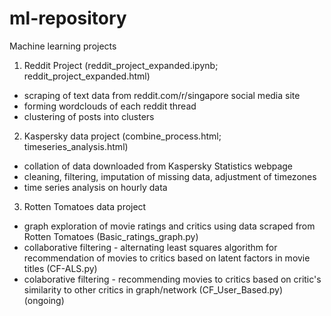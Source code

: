 # ml-repository
Machine learning projects

1. Reddit Project (reddit_project_expanded.ipynb; reddit_project_expanded.html)
- scraping of text data from reddit.com/r/singapore social media site
- forming wordclouds of each reddit thread
- clustering of posts into clusters 

2. Kaspersky data project (combine_process.html; timeseries_analysis.html)
- collation of data downloaded from Kaspersky Statistics webpage
- cleaning, filtering, imputation of missing data, adjustment of timezones
- time series analysis on hourly data

3. Rotten Tomatoes data project  
- graph exploration of movie ratings and critics using data scraped from Rotten Tomatoes (Basic_ratings_graph.py)
- collaborative filtering - alternating least squares algorithm for recommendation of movies to critics based on latent factors in movie titles (CF-ALS.py)
- colaborative filtering - recommending movies to critics based on critic's similarity to other critics in graph/network (CF_User_Based.py) (ongoing)
